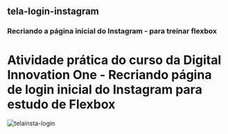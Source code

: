 ## tela-login-instagram
### Recriando a página inicial do Instagram - para treinar flexbox

# Atividade prática do curso da Digital Innovation One - Recriando  página de login inicial do Instagram para estudo de Flexbox

![telainsta-login](https://user-images.githubusercontent.com/5197047/92421937-6f4a3280-f151-11ea-8692-13a5b0110cfc.png)


